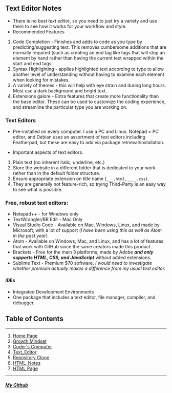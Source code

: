## Text Editor Notes

- There is no *best text editor*, so you need to just try a variety and use them to see how it works for your workflow and style.
- Recommended Features
1. Code Completion - Finishes and adds to code as you type by predicting/suggesting text. This removes cumbersome additions that are normally required (such as creating an end tag like </i> tags that will stop an element by hand rather than having the current text wrapped within the start and end tags.
1. Syntax Highlighting - applies highlighted text according to type to allow another level of understanding without having to examine each element when looking for mistakes.
1. A variety of themes - this will help with eye strain and during long hours. Most use a dark background and bright text.
1. Extensions galore - Extra features that create more functionality than the base editor. These can be used to customize the coding experience, and streamline the particular type you are working on.

### Text Editors

- Pre-installed on every computer. I use a PC and Linux. Notepad = PC editor, and Debian uses an assortment of text editors including Featherpad, but these are easy to add via package retrieval/installation.

- Important aspects of text editors.
1. Plain text (no inherent italic, underline, etc.)
1. Store the website in a different folder that is dedicated to your work rather than in the default folder structure.
1. Ensure appropriate extension on title name (`___.html`, `____.css`).
1. They are generally not feature-rich, so trying Third-Party is an easy way to see what is possible.

### Free, robust text editors:
- Notepad++ - for Windows only
- TextWrangler/BB Edit - Mac Only
- Visual Studio Code - Available on Mac, Windows, Linux, and made by Microsoft, with a lot of support (*I have been using this as well as Atom in the past year*)
- Atom - Available on Windows, Mac, and Linux, and has a lot of features that work with GitHub since the same creators made this product.
- Brackets - Free for the main 3 platforms, made by Adobe ***and only supports HTML, CSS, and JavaScript*** without added extensions.
- Sublime Text - Premium $70 software. _I would need to investigate whether premium actually makes a difference from my usual text editor._

#### IDEs

- Integrated Development Environments
- One package that includes a text editor, file manager, compiler, and debugger.

## Table of Contents

***

1. [Home Page](/README.md)
1. [Growth Mindset](/Learning-Journal.md)
1. [Coder's Computer](/CODERS_COMPUTER.md)
1. [Text_Editor](/Text_Editors.md)
1. [Repository Clone](/GitClone.md)
1. [HTML_Notes](/HTML_Notes.md)
1. [HTML Page](/HTML_PAGE.html)

***

##### [My Github](https://github.com/Ocsilius)
